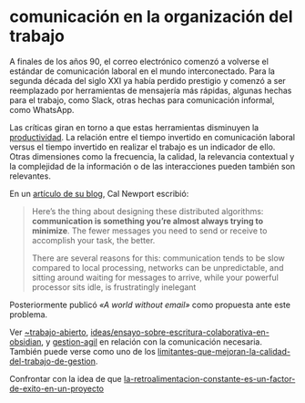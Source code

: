 # comunicación en la organización del trabajo

A finales de los años 90, el correo electrónico comenzó a volverse el estándar de comunicación laboral en el mundo interconectado. Para la segunda década del siglo XXI ya había perdido prestigio y comenzó a ser reemplazado por herramientas de mensajería más rápidas, algunas hechas para el trabajo, como Slack, otras hechas para comunicación informal, como WhatsApp.

Las críticas giran en torno a que estas herramientas disminuyen la [productividad](productividad.md). La relación entre el tiempo invertido en comunicación laboral versus el tiempo invertido en realizar el trabajo es un indicador de ello. Otras dimensiones como la frecuencia, la calidad, la relevancia contextual y la complejidad de la información o de las interacciones pueden también son relevantes.

En un [artículo de su blog](https://www.calnewport.com/blog/2017/03/30/the-obvious-value-of-communication-is-perhaps-not-so-obvious/), Cal Newport escribió:

 > 
 > Here’s the thing about designing these distributed algorithms: **communication is something you’re almost always trying to minimize**. The fewer messages you need to send or receive to accomplish your task, the better.
 > 
 > There are several reasons for this: communication tends to be slow compared to local processing, networks can be unpredictable, and sitting around waiting for messages to arrive, while your powerful processor sits idle, is frustratingly inelegant

Posteriormente publicó *«A world without email»* como propuesta ante este problema.

Ver [~trabajo-abierto](~trabajo-abierto.md), [ideas/ensayo-sobre-escritura-colaborativa-en-obsidian](ensayo-sobre-escritura-colaborativa-en-obsidian.md), y [gestion-agil](gestion-agil.md) en relación con la comunicación necesaria. También puede verse como uno de los [limitantes-que-mejoran-la-calidad-del-trabajo-de-gestion](limitantes-que-mejoran-la-calidad-del-trabajo-de-gestion.md).

Confrontar con la idea de que [la-retroalimentacion-constante-es-un-factor-de-exito-en-un-proyecto](la-retroalimentacion-constante-es-un-factor-de-exito-en-un-proyecto.md)
